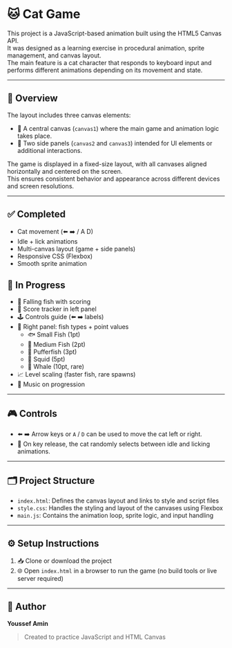 # 🐱 Cat Game

This project is a JavaScript-based animation built using the HTML5 Canvas API.  
It was designed as a learning exercise in procedural animation, sprite management, and canvas layout.  
The main feature is a cat character that responds to keyboard input and performs different animations depending on its movement and state.

---

## 🧵 Overview

The layout includes three canvas elements:
- 🎯 A central canvas (`canvas1`) where the main game and animation logic takes place.
- 🧩 Two side panels (`canvas2` and `canvas3`) intended for UI elements or additional interactions.

The game is displayed in a fixed-size layout, with all canvases aligned horizontally and centered on the screen.  
This ensures consistent behavior and appearance across different devices and screen resolutions.

---

## ✅ Completed
- Cat movement (⬅️ ➡️ / A D)
- Idle + lick animations
- Multi-canvas layout (game + side panels)
- Responsive CSS (Flexbox)
- Smooth sprite animation

## 🚧 In Progress
- 🎣 Falling fish with scoring
- 🧮 Score tracker in left panel
- 🕹️ Controls guide (⬅️ ➡️ labels)
- 🎣 Right panel: fish types + point values
  - 🐟 Small Fish (1pt)
  - 🐠 Medium Fish (2pt)
  - 🐡 Pufferfish (3pt)
  - 🦑 Squid (5pt)
  - 🐋 Whale (10pt, rare)
- 📈 Level scaling (faster fish, rare spawns)
- 🎵 Music on progression

---

## 🎮 Controls

- ⬅️ ➡️ Arrow keys or `A` / `D` can be used to move the cat left or right.  
- 🎲 On key release, the cat randomly selects between idle and licking animations.

---

## 🗂️ Project Structure

- `index.html`: Defines the canvas layout and links to style and script files  
- `style.css`: Handles the styling and layout of the canvases using Flexbox  
- `main.js`: Contains the animation loop, sprite logic, and input handling  

---

## ⚙️ Setup Instructions

1. 📥 Clone or download the project  
2. 🌐 Open `index.html` in a browser to run the game (no build tools or live server required)

---


## 👤 Author

**Youssef Amin**  
> Created to practice JavaScript and HTML Canvas
